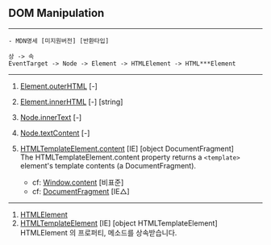 ## DOM Manipulation

---

```
- MDN명세 [미지원버전] [반환타입]
```

```
상 -> 속
EventTarget -> Node -> Element -> HTMLElement -> HTML***Element
```

---

1. [Element.outerHTML](https://developer.mozilla.org/en-US/docs/Web/API/Element/innerHTML) [-]
2. [Element.innerHTML](https://developer.mozilla.org/en-US/docs/Web/API/Element/innerHTML) [-] [string]
3. [Node.innerText](https://developer.mozilla.org/ko/docs/Web/API/HTMLElement/innerText) [-]
4. [Node.textContent](https://developer.mozilla.org/ko/docs/Web/API/Node/textContent) [-]
5. [HTMLTemplateElement.content](https://developer.mozilla.org/en-US/docs/Web/API/HTMLTemplateElement/content) [IE] [object DocumentFragment]  
   The HTMLTemplateElement.content property returns a `<template>` element's template contents (a DocumentFragment).

   - cf: [Window.content](https://developer.mozilla.org/en-US/docs/Web/API/Window/content) [비표준]
   - cf: [DocumentFragment](https://developer.cdn.mozilla.net/en-US/docs/Web/API/DocumentFragment) [IE△]

---

1. [HTMLElement](https://developer.mozilla.org/ko/docs/Web/API/HTMLElement)
2. [HTMLTemplateElement](https://developer.cdn.mozilla.net/ko/docs/Web/API/HTMLTemplateElement) [IE] [object HTMLTemplateElement]  
   HTMLElement 의 프로퍼티, 메소드를 상속받습니다.
